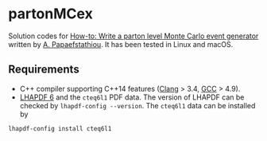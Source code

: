 # partonMCex

Solution codes for [How-to: Write a parton level Monte Carlo event generator](https://arxiv.org/abs/1412.4677) written by [A. Papaefstathiou](http://www.physik.uzh.ch/~andreasp/). It has been tested in Linux and macOS.

## Requirements

* C++ compiler supporting C++14 features ([Clang](http://clang.llvm.org/cxx_status.html) > 3.4, [GCC](https://gcc.gnu.org/projects/cxx-status.html) > 4.9).
* [LHAPDF 6](http://lhapdf.hepforge.org/) and the `cteq6l1` PDF data. The version of LHAPDF can be checked by `lhapdf-config --version`. The `cteq6l1` data can be installed by

``` shell
lhapdf-config install cteq6l1
```
